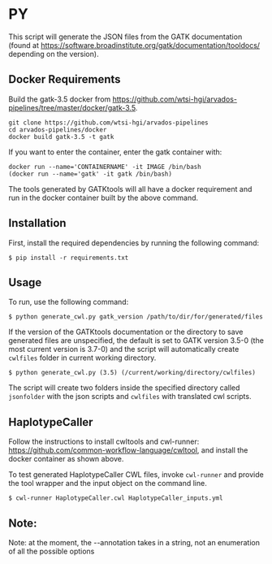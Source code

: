 # PY

This script will generate the JSON files from the GATK documentation (found at https://software.broadinstitute.org/gatk/documentation/tooldocs/ depending on the version).

## Docker Requirements

Build the gatk-3.5 docker from https://github.com/wtsi-hgi/arvados-pipelines/tree/master/docker/gatk-3.5.
```
git clone https://github.com/wtsi-hgi/arvados-pipelines
cd arvados-pipelines/docker
docker build gatk-3.5 -t gatk
```
If you want to enter the container, enter the gatk container with: 
``` 
docker run --name='CONTAINERNAME' -it IMAGE /bin/bash 
(docker run --name='gatk' -it gatk /bin/bash)
```

The tools generated by GATKtools will all have a docker requirement and run in the docker container built by the above command.

## Installation

First, install the required dependencies by running the following command:
```
$ pip install -r requirements.txt
```

## Usage

To run, use the following command:
```
$ python generate_cwl.py gatk_version /path/to/dir/for/generated/files
```
If the version of the GATKtools documentation or the directory to save generated files are unspecified, 
the default is set to GATK version 3.5-0 (the most current version is 3.7-0) and the script will automatically create `cwlfiles` folder in current working directory.
```
$ python generate_cwl.py (3.5) (/current/working/directory/cwlfiles)
```

The script will create two folders inside the specified directory called `jsonfolder` with the json scripts and `cwlfiles` with translated cwl scripts.


## HaplotypeCaller

Follow the instructions to install cwltools and cwl-runner: https://github.com/common-workflow-language/cwltool, and install the docker container as shown above.

To test generated HaplotypeCaller CWL files, invoke ```cwl-runner``` and provide the tool wrapper and the input object on the command line.
```
$ cwl-runner HaplotypeCaller.cwl HaplotypeCaller_inputs.yml
```

## Note:

Note: at the moment, the --annotation takes in a string, not an enumeration of all the possible options